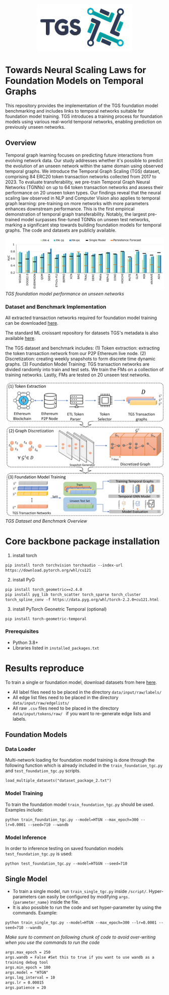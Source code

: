 <p align="center">
  <img width="300" height="150" src="https://github.com/benjaminnNgo/ScalingTGNs/blob/main/pic/TGS_Logo.png">
</p>

# Towards Neural Scaling Laws for Foundation Models on Temporal Graphs

This repository provides the implementation of the TGS foundation model benchmarking and includes links to temporal networks suitable for foundation model training. TGS introduces a training process for foundation models using various real-world temporal networks, enabling prediction on previously unseen networks.

## Overview
Temporal graph learning focuses on predicting future interactions from evolving network data. Our study addresses whether it's possible to predict the evolution of an unseen network within the same domain using observed temporal graphs. We introduce the Temporal Graph Scaling (TGS) dataset, comprising 84 ERC20 token transaction networks collected from 2017 to 2023. To evaluate transferability, we pre-train Temporal Graph Neural Networks (TGNNs) on up to 64 token transaction networks and assess their performance on 20 unseen token types. Our findings reveal that the neural scaling law observed in NLP and Computer Vision also applies to temporal graph learning: pre-training on more networks with more parameters enhances downstream performance. This is the first empirical demonstration of temporal graph transferability. Notably, the largest pre-trained model surpasses fine-tuned TGNNs on unseen test networks, marking a significant step towards building foundation models for temporal graphs. The code and datasets are publicly available.

![](https://github.com/benjaminnNgo/ScalingTGNs/blob/main/pic/img_1.png)
*TGS foundation model performance on unseen networks*

### Dataset and Benchmark Implementation 
All extracted transaction networks required for foundation model training can be downloaded [here](https://zenodo.org/doi/10.5281/zenodo.11455827).

The standard ML croissant repository for datasets TGS's metadata is also available [here](https://huggingface.co/datasets/ntgbaoo/Temporal_Graph_Scaling_TGS_Benchmark).

The TGS dataset and benchmark includes: 
(1) Token extraction: extracting the token transaction network from our P2P Ethereum live node. 
(2) Discretization: creating weekly snapshots to form discrete time dynamic graphs. 
(3) Foundation Model Training: TGS transaction networks are divided randomly into train and test sets. We train the FMs on a collection of training networks. Lastly, FMs are tested on 20 unseen test networks.

![](https://github.com/benjaminnNgo/ScalingTGNs/blob/main/pic/img_2.jpg)
*TGS Dataset and Benchmark Overview*

# Core backbone package installation

1. install torch

```
pip install torch torchvision torchaudio --index-url https://download.pytorch.org/whl/cu121
```

2. install PyG

```
pip install torch_geometric==2.4.0
pip install pyg_lib torch_scatter torch_sparse torch_cluster torch_spline_conv -f https://data.pyg.org/whl/torch-2.2.0+cu121.html
```

3. install PyTorch Geonetric Temporal (optional)

```
pip install torch-geometric-temporal
```
### Prerequisites

- Python 3.8+
- Libraries listed in `installed_packages.txt`

# Results reproduce
To train a single or foundation model, download datasets from here [here](https://zenodo.org/doi/10.5281/zenodo.11455827).
- All label files need to be placed in the directory `data/input/raw/labels/ `
- All edge list files need to be placed in the directory `data/input/raw/edgelists/ `
- All raw `.csv` files need to be placed in the directory `data/input/tokens/raw/ ` if you want to re-generate edge lists and labels.

## Foundation Models
### Data Loader
Multi-network loading for  foundation model training is done through the following function which is already included in the `train_foundation_tgc.py` and `test_foundation_tgc.py` scripts.
```
load_multiple_datasets("dataset_package_2.txt")
```

### Model Training
To train the foundation model `train_foundation_tgc.py` should be used. Examples include:
```
python train_foundation_tgc.py --model=HTGN --max_epoch=300 --lr=0.0001 --seed=710 --wandb
```
### Model Inference
In order to inference testing on saved foundation models `test_foundation_tgc.py` is used:

```
python test_foundation_tgc.py --model=HTGGN --seed=710
```

## Single Model
- To train a single model, run  `train_single_tgc.py` inside `/script/`. Hyper-parameters can easily be configured by modifying `args.{parameter_name}` inside the file.
- It is also possible to run the code and set hyper-parameter by using the commands. Example:
```
python train_single_tgc.py --model=HTGN --max_epoch=300 --lr=0.0001 --seed=710 --wandb
```
*Make sure to comment on following chunk of code to avoid over-writing when you use the commands to run the code*
```
args.max_epoch = 250
args.wandb = False #Set this to true if you want to use wandb as a training debug tool
args.min_epoch = 100
args.model = "HTGN"
args.log_interval = 10
args.lr = 0.00015
args.patience = 20
```


